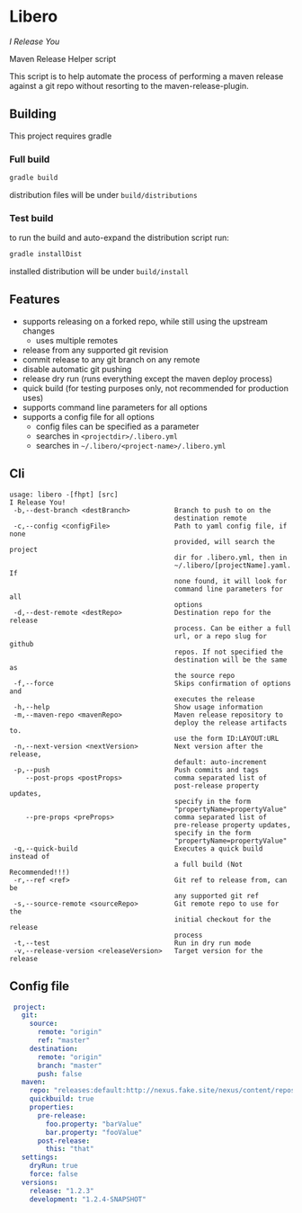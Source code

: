 # Libero
_I Release You_

Maven Release Helper script

This script is to help automate the process of performing a maven release against a git repo without resorting to the maven-release-plugin.

## Building
This project requires gradle

### Full build
```bash
gradle build
```

distribution files will be under `build/distributions`

### Test build
to run the build and auto-expand the distribution script run:
```bash
gradle installDist
```

installed distribution will be under `build/install`

## Features

* supports releasing on a forked repo, while still using the upstream changes
  * uses multiple remotes
* release from any supported git revision
* commit release to any git branch on any remote
* disable automatic git pushing
* release dry run (runs everything except the maven deploy process)
* quick build (for testing purposes only, not recommended for production uses)
* supports command line parameters for all options
* supports a config file for all options
  * config files can be specified as a parameter
  * searches in `<projectdir>/.libero.yml`
  * searches in `~/.libero/<project-name>/.libero.yml`

## Cli

```man
usage: libero -[fhpt] [src]
I Release You!
 -b,--dest-branch <destBranch>           Branch to push to on the
                                         destination remote
 -c,--config <configFile>                Path to yaml config file, if none
                                         provided, will search the project
                                         dir for .libero.yml, then in
                                         ~/.libero/[projectName].yaml. If
                                         none found, it will look for
                                         command line parameters for all
                                         options
 -d,--dest-remote <destRepo>             Destination repo for the release
                                         process. Can be either a full
                                         url, or a repo slug for github
                                         repos. If not specified the
                                         destination will be the same as
                                         the source repo
 -f,--force                              Skips confirmation of options and
                                         executes the release
 -h,--help                               Show usage information
 -m,--maven-repo <mavenRepo>             Maven release repository to
                                         deploy the release artifacts to.
                                         use the form ID:LAYOUT:URL
 -n,--next-version <nextVersion>         Next version after the release,
                                         default: auto-increment
 -p,--push                               Push commits and tags
    --post-props <postProps>             comma separated list of
                                         post-release property updates,
                                         specify in the form
                                         "propertyName=propertyValue"
    --pre-props <preProps>               comma separated list of
                                         pre-release property updates,
                                         specify in the form
                                         "propertyName=propertyValue"
 -q,--quick-build                        Executes a quick build instead of
                                         a full build (Not Recommended!!!)
 -r,--ref <ref>                          Git ref to release from, can be
                                         any supported git ref
 -s,--source-remote <sourceRepo>         Git remote repo to use for the
                                         initial checkout for the release
                                         process
 -t,--test                               Run in dry run mode
 -v,--release-version <releaseVersion>   Target version for the release
```

## Config file

```yaml
 project:
   git:
     source:
       remote: "origin"
       ref: "master"
     destination:
       remote: "origin"
       branch: "master"
       push: false
   maven:
     repo: "releases:default:http://nexus.fake.site/nexus/content/repositories/releases/"
     quickbuild: true
     properties:
       pre-release:
         foo.property: "barValue"
         bar.property: "fooValue"
       post-release:
         this: "that"
   settings:
     dryRun: true
     force: false
   versions:
     release: "1.2.3"
     development: "1.2.4-SNAPSHOT"
```
